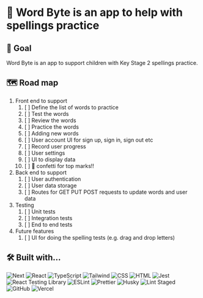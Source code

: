 # 🦫 Word Byte is an app to help with spellings practice

## 🎯 Goal

Word Byte is an app to support children with Key Stage 2 spellings practice.

## 🗺️ Road map

1. Front end to support
   1. [ ] Define the list of words to practice
   2. [ ] Test the words
   3. [ ] Review the words
   4. [ ] Practice the words
   5. [ ] Adding new words
   6. [ ] User account UI for sign up, sign in, sign out etc
   7. [ ] Record user progress
   8. [ ] User settings
   9. [ ] UI to display data
   10. [ ] 🎉 confetti for top marks!!
2. Back end to support
   1. [ ] User authentication
   2. [ ] User data storage
   3. [ ] Routes for GET PUT POST requests to update words and user data
3. Testing
   1. [ ] Unit tests
   2. [ ] Integration tests
   3. [ ] End to end tests
4. Future features
   1. [ ] UI for doing the spelling tests (e.g. drag and drop letters)

## 🛠️ Built with...

![Next](https://img.shields.io/badge/-Next-000000?logo=next.js&logoColor=white&style=for-the-badge)
![React](https://img.shields.io/badge/-React-61DAFB?logo=react&logoColor=white&style=for-the-badge)
![TypeScript](https://img.shields.io/badge/-TypeScript-007ACC?logo=typescript&logoColor=white&style=for-the-badge)
![Tailwind](https://img.shields.io/badge/-Tailwind-38B2AC?logo=tailwind-css&logoColor=white&style=for-the-badge)
![CSS](https://img.shields.io/badge/-CSS-1572B6?logo=css3&logoColor=white&style=for-the-badge)
![HTML](https://img.shields.io/badge/-HTML-E34F26?logo=html5&logoColor=white&style=for-the-badge)
![Jest](https://img.shields.io/badge/-Jest-C21325?logo=jest&logoColor=white&style=for-the-badge)
![React Testing Library](https://img.shields.io/badge/-React%20Testing%20Library-E33332?logo=testing-library&logoColor=white&style=for-the-badge)
![ESLint](https://img.shields.io/badge/-ESLint-4B32C3?logo=eslint&logoColor=white&style=for-the-badge)
![Prettier](https://img.shields.io/badge/-Prettier-F7B93E?logo=prettier&logoColor=white&style=for-the-badge)
![Husky](https://img.shields.io/badge/-Husky-000000?logo=husky&logoColor=white&style=for-the-badge)
![Lint Staged](https://img.shields.io/badge/-Lint%20Staged-000000?logo=lint-staged&logoColor=white&style=for-the-badge)
![GitHub](https://img.shields.io/badge/-GitHub-181717?logo=github&logoColor=white&style=for-the-badge)
![Vercel](https://img.shields.io/badge/-Vercel-000000?logo=vercel&logoColor=white&style=for-the-badge)

<!-- Deployed on ![Vercel](https://img.shields.io/badge/-Vercel-000000?logo=vercel&logoColor=white&style=for-the-badge) -->
